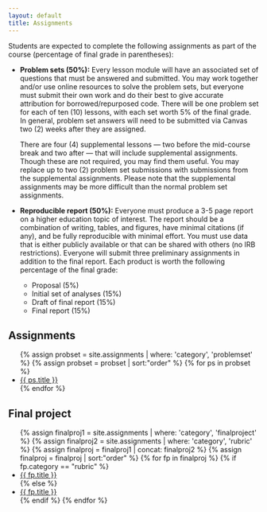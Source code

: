 ```yaml
---
layout: default
title: Assignments
---
```


Students are expected to complete the following assignments as part of
the course (percentage of final grade in parentheses): 

- **Problem sets (50%):** Every lesson module will have an associated
  set of questions that must be answered and submitted. You may work
  together and/or use online resources to solve the problem sets, but
  everyone must submit their own work and do their best to give
  accurate attribution for borrowed/repurposed code. There will be one
  problem set for each of ten (10) lessons, with each set worth 5% of
  the final grade. In general, problem set answers will need to be
  submitted via Canvas two (2) weeks after they are assigned.
  
  There are four (4) supplemental lessons — two before the mid-course
  break and two after — that will include supplemental
  assignments. Though these are not required, you may find them
  useful. You may replace up to two (2) problem set submissions with
  submissions from the supplemental assignments. Please note that the
  supplemental assignments may be more difficult than the normal
  problem set assignments.  
- **Reproducible report (50%):** Everyone must produce a 3-5 page
  report on a higher education topic of interest. The report should be
  a combination of writing, tables, and figures, have minimal
  citations (if any), and be fully reproducible with minimal
  effort. You must use data that is either publicly available or that
  can be shared with others (no IRB restrictions). Everyone will
  submit three preliminary assignments in addition to the final
  report. Each product is worth the following percentage of the final
  grade:
  - Proposal (5%)  
  - Initial set of analyses (15%)  
  - Draft of final report (15%)  
  - Final report (15%)  
  
## Assignments

<ul class="assignments">
{% assign probset = site.assignments | where: 'category', 'problemset' %}
{% assign probset = probset | sort:"order"  %}
{% for ps in probset %}
	<li class="do">
		<a href="{{ ps.url | prepend: site.baseurl }}.html">{{ ps.title }}</a>
	</li>
{% endfor %}
</ul>

## Final project

<ul class="assignments">
{% assign finalproj1 = site.assignments | where: 'category', 'finalproject' %}
{% assign finalproj2 = site.assignments | where: 'category', 'rubric' %}
{% assign finalproj = finalproj1 | concat: finalproj2 %}
{% assign finalproj = finalproj | sort:"order"  %}
{% for fp in finalproj %}
{% if fp.category == "rubric" %}
<li class="rubric">
	<a href="{{ fp.url | prepend: site.baseurl }}.html">{{ fp.title }}</a>
</li>
{% else %}
<li class="do">
	<a href="{{ fp.url | prepend: site.baseurl }}.html">{{ fp.title }}</a>
</li>
{% endif %}
{% endfor %}
</ul>
